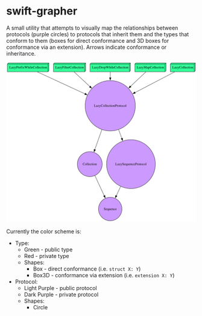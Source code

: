 # swift-grapher

A small utility that attempts to visually map the relationships between protocols (purple circles) to protocols that inherit them and the types that conform to them (boxes for direct conformance and 3D boxes for conformance via an extension). Arrows indicate conformance or inheritance.

![a graph showing the relationships between LazyCollectionProtocol and types/protocols](resources/images/LazyCollectionProtocol.svg)

Currently the color scheme is:

- Type:
  - Green - public type
  - Red - private type
  - Shapes:
    - Box - direct conformance (i.e. `struct X: Y`)
    - Box3D - conformance via extension (i.e. `extension X: Y`)
- Protocol:
  - Light Purple - public protocol
  - Dark Purple - private protocol
  - Shapes:
    - Circle
